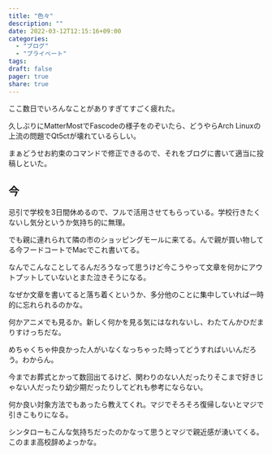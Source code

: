```yaml
---
title: "色々"
description: ""
date: 2022-03-12T12:15:16+09:00
categories:
  - "ブログ"
  - "プライベート"
tags:
draft: false
pager: true
share: true
---
```


ここ数日でいろんなことがありすぎてすごく疲れた。

久しぶりにMatterMostでFascodeの様子をのぞいたら、どうやらArch Linuxの上流の問題でQt5ctが壊れているらしい。

まぁどうせお約束のコマンドで修正できるので、それをブログに書いて適当に投稿しといた。

## 今

忌引で学校を3日間休めるので、フルで活用させてもらっている。学校行きたくないし気分というか気持ち的に無理。

でも親に連れられて隣の市のショッピングモールに来てる。んで親が買い物してる今フードコートでMacでこれ書いてる。

なんでこんなことしてるんだろうなって思うけど今こうやって文章を何かにアウトプットしていないとまた泣きそうになる。

なぜか文章を書いてると落ち着くというか、多分他のことに集中していれば一時的に忘れられるのかな。

何かアニメでも見るか。新しく何かを見る気にはなれないし、わたてんかひだまりすけっちだな。

めちゃくちゃ仲良かった人がいなくなっちゃった時ってどうすればいいんだろう。わからん。

今までお葬式とかって数回出てるけど、関わりのない人だったりそこまで好きじゃない人だったり幼少期だったりしてどれも参考にならない。

何か良い対象方法でもあったら教えてくれ。マジでそろそろ復帰しないとマジで引きこもりになる。

シンタローもこんな気持ちだったのかなって思うとマジで親近感が湧いてくる。このまま高校辞めよっかな。

